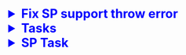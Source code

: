 <details style="font-size: 15px;">
<summary style="font-size: 25px; font-weight: 700; color: blue">
    Fix SP support throw error
</summary>

| Is Fixed | Done? | Should delete  | Name (+Last time update?)                    |Link Message
|----------|-------|----------------|--------------------------|`````````````````
| [ ]      | [ ]   |   [ ]          |LayDanhSachThiTracNghiem | example link
| [ ]      | [X]   |   [ ]          | SP_CapNhatBaiThi         
| [ ]      | [X]   |   [ ]          | ChamDiemBaiThi           
| [ ]      | [X]   |   [ ]          | ChuyenKhoa               
| [ ]      | [X]   |   [ ]          | ChuyenLop
| [ ]      | [X]   |   [ ]          | DangKyThi
| [ ]      | [X]   |   [ ]          | DangNhapGiangVien
| [ ]      | [X]   |   [ ]          | DangNhapSinhVien
| [ ]      | [X]   |   [ ]          | DanhSachCacMonThi
| [ ]      | [X]   |   [ ]          | DanhSachDangKyThi
| [ ]      | [ ]   |   [X]          | DanhSachLop
| [ ]      | [X]   |   [ ]          | DanhSachMonCoDiem
| [ ]      | [ ]   |   [X]          | DanhSachSinhVien
| [ ]      | [X]   |   [ ]          | DeThi
| [ ]      | [X]   |   [ ]          | InBangDiem
| [ ]      | [X]   |   [ ]          | KiemTraBoDeTonTai
| [ ]      | [X]   |   [ ]          | KiemTraDangKyThi
| [ ]      | [X]   |   [ ]          | KiemTraGiaoVienTonTai
| [ ]      | [X]   |   [ ]          | KiemTraKhoaTonTai
| [ ]      | [X]   |   [ ]          | KiemTraLopTonTai
| [ ]      | [X]   |   [ ]          | KiemTraMonHocTonTai
| [ ]      | [X]   |   [ ]          | KiemTraSoLuongCau
| [ ]      | [ ]   |   [X]          | KiemTraSoLuongCauCungBac
| [ ]      | [X]   |   [ ]          | KiemTraTrangThaiThi
| [ ]      | [X]   |   [ ]          | KiemTraXoaGVDK
| [ ]      | [X]   |   [ ]          | KTSinhVienTonTai
| [ ]      | [X]   |   [ ]          | LayThoiGianThi
| [ ]      | [ ]   |   [ ]          | Login[?]
| [ ]      | [X]   |   [ ]          | TaoLogin
| [ ]      | [X]   |   [ ]          | TaoBaiThi
| [ ]      | [X]   |   [ ]          | ThiSinhXemKetQua
| [ ]      | [X]   |   [ ]          | TimKiemBoDe
| [ ]      | [X]   |   [ ]          | TimKiemGiaoVien
| [ ]      | [X]   |   [ ]          | TimKiemLop
| [ ]      | [X]   |   [ ]          | TimKiemMonHoc
| [ ]      | [ ]   |   [ ]          | TimKiemSinhVien
| [ ]      | [X]   |   [ ]          | XemKetQua
| [ ]      | [X]   |   [ ]          | XOA_LOGIN
| [ ]      | [X]   |   [ ]          | XoaKhoa
| [ ]      | [X]   |   [ ]          | XoaLop

</details>


<details style="font-size: 15px;">
<summary style="font-size: 25px; font-weight: 700; color: blue">
    Tasks
</summary>

- [x] Khởi tạo dự án
- [x] Kết nối database, thử kết nối và lấy data
- [x] Tạo phần đăng nhập
- [x] Import bean
- [x] Thêm form mức đổ dữ liệu giáo viên, sinh viên, môn học, khoa-lớp 
    (sinh viên, môn học hoàn thiện nhất có lọc theo lớp, khoa)
- [x] Chỉnh các connection thành global
- [ ] Login: chỉnh role thành check box
- [x] Login: chỉnh danh sách phân mảnh lấy bằng cách dùng SP
- [X] Form môn học: 
  - [X] thêm
  - [X] xóa
  - [X] sửa
  - [X] phục hồi
  - [X] reload?
- [X] Form khoa, lớp
  - [X] Show song song 2 form
  - [X] Khoa
    - [X] Thêm
    - [X] Xóa
    - [X] Sửa
    - [X] Phục hồi
    - [X] Reload?
  - [X] Lớp
    - [X] Thêm
    - [X] Xóa
    - [X] Sửa
    - [X] Phục hồi
    - [X] Reload?
- [X] Form sinh viên (của lớp)
  - [X] Thêm
  - [X] Xóa
  - [X] Sửa
  - [X] Phục hồi
  - [X] reload
- [x] Form (subform) giảng viên (của khoa)
  - [x] Thêm
  - [x] Xóa
  - [x] Sửa
  - [x] Phục hồi
  - [x] reload
- [X] Nhập đề (Giảng viên only), giảng viên chỉ thấy và sửa câu hỏi của mình (bảng BoDe)
  - [x] Thêm
  - [X] Xóa
  - [X] Sửa
  - [X] Phục hồi
  - [X] reload
- [X] Chuẩn bị thi
  - [X] Nhân viên nhập tên lớp, môn sẽ thi, trình độ, lần thi, số câu thi, ngày thì, thời gian thi(phút), ghi vào GiangVien_DangKy
  - [ ] Khi đăng ký thi cần kiểm tra ràng buộc
- [X] Thi
  - [x] Phần thông tin thí sinh: Mã lớp, tên lớp, họ tên
  - [x] Phần bài thi: 
    - [x] Môn thi, ngày thi, số lần thi
    - [x] Lọc ra số câu thi, thời gian thi, trình độ(giáo viên đăng ký)
    - [x] Khi nhấn "bắt đầu thi", lọc các câu từ bước 2 phía trên (ngẫu nhiên, không trùng), sau đó tiến hành cho thí sinh thi ***(giao tác)***
  - [x] Tiêu chí đề thi:
    - [x] Ngẫu nhiên, không trùng nhau
    - [x] Lấy theo trình độ A, B hay C
    - [x] Ưu tiên lấy các câu trình độ cao, nếu thiếu thì lấy ở trình độ thấp hơn
    - [x] Số câu trình độ cao **bắt buộc lớn hơn 70%**, nếu thiếu có thể lấy ở cơ sở khác
    - [x] Ưu tiên lấy ở cơ sở mà lớp đố học
    - [x] Điểm cao nhât là 10, số điểm mỗi câu là như nhau (trung bình cộng go brr)
    - [x] Cho user chọn câu đã thi ở lần thi trước
    - [x] Hết thời gian quy định => buộc kết thúc bài thi
    - [X] Thông báo điểm cho sinh viên và lưu vào BangDiem
- [X] Xem kết quả
  - [X] In ra số câu đã thi dựa trên các thông tin Mã sinh viên, môn học, lần thi
  - [X] Kết xuất bắt buộc
  ![alt text](.github/src/imgs/image.png)
- [X] Bảng điểm môn học
  - [X] Giáo viên chọn tên lớp, tên môn học, lần thi: chương trình in ra bảng điểm hết môn của lớp đã chọn
  - [X] Mẫu bảng: (Stt,) MASV, HO, TEN, DIEM, ĐIỂM CHỮ
- [x] Báo cáo DANH SÁCH ĐĂNG KÝ THI TRẮC NGHIỆM CƠ SỞ X
  - [x] Xem danh sách đăng ký thi trắc nghiệm của cả 2 cơ sở @tungay đến @denngay; In theo từng cơ sở, in theo thứ tự tăng dần của ngày đăng ký ***(xử lý job)***
  - [x] Mẫu: 
  ![alt text](.github/src/imgs/image2.png)

</details>

<details style="font-size: 15px;">
<summary style="font-size: 25px; font-weight: 700; color: blue">
    SP Task
</summary>

- [x] Xem, thêm, xóa, sửa(, phục hồi, reload) môn học
- [x] Xem, thêm, xóa, sửa(, phục hồi, reload) khoa
- [x] Xem, thêm, xóa, sửa(, phục hồi, reload) lớp
- [x] Xem, thêm, xóa, sửa(, phục hồi, reload) sinh viên
- [x] Xem, thêm, xóa, sửa(, phục hồi, reload) giáo viên
- [x] Xem, thêm, xóa, sửa(, phục hồi, reload) đề thi (câu hỏi)
- [x] Xem, thêm, xóa, sửa(, phục hồi, reload) GiangVien_DangKy; khi thêm, sửa cần kiểm tra ràng buộc
- [x] Xem thông tin thí sinh dự thi
- [x] ***Lọc danh sách câu hỏi phù hợp với thí sinh tham gia dự thi***
- [x] ***Chọn câu hỏi từ danh sách đã lọc để tạo đề thi***
- [X] Tạo / sửa bảng tạm (local) lưu kết quả thi của sinh viên (theo 2 cách, mỗi 1 khoảng thời gian khi thi, hoặc ngay khi thí sinh chọn/đổi đáp án của 1 câu hỏi)
- [X] Lưu kết quả cuối cùng vào BangDiem
- [X] Show kết quả bài thi, output: STT, Câu số (trong đề), Nội dung, Các chọn lựa, đáp án (lựa chọn sính xác), Đã chọn (đáp án thí sinh chọn)
- [X] Bảng điểm môn học của lớp, output: (Stt,) MASV, HO, TEN, DIEM, ĐIỂM CHỮ
- [X] Báo cáo danh sách đăng ký thi
</details>
